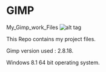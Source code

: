 # GIMP
My_Gimp_work_Files
![alt tag](https://www.gimp.org/images/frontpage/wilber-big.png)

This Repo contains my project files.

Gimp version used : 2.8.18.

Windows 8.1 64 bit operating system.
